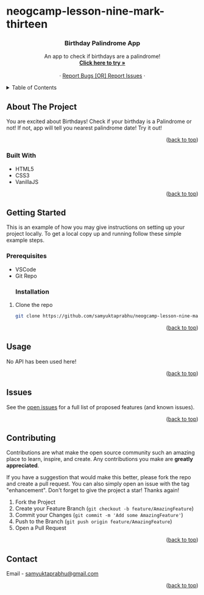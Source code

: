 # neogcamp-lesson-nine-mark-thirteen

<a name="readme-top"></a>
<h3 align="center" name="readme-top">Birthday Palindrome App
</h3>

  <p align="center">
    An app to check if birthdays are a palindrome!
    <br />
    <a href="https://cashregisterbysam.netlify.app/"><strong>Click here to try »</strong></a>
    <br />
    <br />
    <a href=""></a>
    ·
    <a href="https://github.com/samyuktaprabhu/neogcamp-lesson-nine-mark-thirteen/issues">Report Bugs [OR] Report Issues</a>
    ·
</div>

<details>
  <summary>Table of Contents</summary>
  <ol>
    <li>
      <a href="#about-the-project">About The Project</a>
      <ul>
        <li><a href="#built-with">Built With</a></li>
      </ul>
    </li>
    <li>
      <a href="#getting-started">Getting Started</a>
      <ul>
        <li><a href="#prerequisites">Prerequisites</a></li>
        <li><a href="#installation">Installation</a></li>
      </ul>
    </li>
    <li><a href="#usage">Usage</a></li>
    <li><a href="#contributing">Contributing</a></li>
    <li><a href="#contact">Contact</a></li>
  </ol>
</details>

## About The Project

You are excited about Birthdays! Check if your birthday is a Palindrome or not! If not, app will tell you nearest palindrome date!  Try it out!
<p align="right">(<a href="#readme-top">back to top</a>)</p>


### Built With

* HTML5
* CSS3
* VanillaJS


<p align="right">(<a href="#readme-top">back to top</a>)</p>

## Getting Started

This is an example of how you may give instructions on setting up your project locally.
To get a local copy up and running follow these simple example steps.

### Prerequisites

* VSCode
* Git Repo
  ### Installation

1. Clone the repo
   ```sh
   git clone https://github.com/samyuktaprabhu/neogcamp-lesson-nine-mark-thirteen.git
   ```

<p align="right">(<a href="#readme-top">back to top</a>)</p>

<!-- USAGE EXAMPLES -->
## Usage

No API has been used here!


<p align="right">(<a href="#readme-top">back to top</a>)</p>


<!-- ROADMAP -->
## Issues

See the [open issues](https://github.com/samyuktaprabhu/neogcamp-lesson-nine-mark-thirteen/issues) for a full list of proposed features (and known issues).

<p align="right">(<a href="#readme-top">back to top</a>)</p>

<!-- CONTRIBUTING -->
## Contributing

Contributions are what make the open source community such an amazing place to learn, inspire, and create. Any contributions you make are **greatly appreciated**.

If you have a suggestion that would make this better, please fork the repo and create a pull request. You can also simply open an issue with the tag "enhancement".
Don't forget to give the project a star! Thanks again!

1. Fork the Project
2. Create your Feature Branch (`git checkout -b feature/AmazingFeature`)
3. Commit your Changes (`git commit -m 'Add some AmazingFeature'`)
4. Push to the Branch (`git push origin feature/AmazingFeature`)
5. Open a Pull Request

<p align="right">(<a href="#readme-top">back to top</a>)</p>

<!-- CONTACT -->
## Contact

Email - samyuktaprabhu@gmail.com


<p align="right">(<a href="#readme-top">back to top</a>)</p>